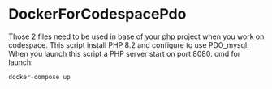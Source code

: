 # DockerForCodespacePdo

Those 2 files need to be used in base of your php project when you work on codespace.
This script install PHP 8.2 and configure to use PDO_mysql.
When you launch this script a PHP server start on port 8080. 
cmd for launch: 
```
docker-compose up
```
